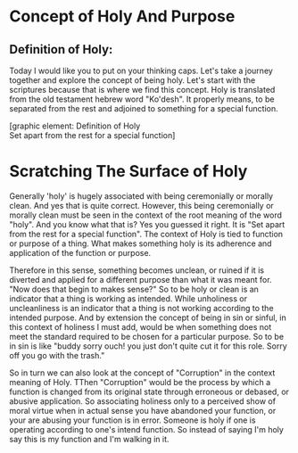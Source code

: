 # Concept of Holy And Purpose

## Definition of Holy:
Today I would like you to put on your thinking caps. Let's take a journey together and explore the concept of being holy. Let's start with the scriptures because that is where we find this concept. Holy is translated from the old testament hebrew word "Ko'desh". It properly means, to be separated from the rest and adjoined to something for a special function.

[graphic element:
Definition of Holy  
Set apart from the rest for a special function]

# Scratching The Surface of Holy 
Generally 'holy' is hugely associated with being ceremonially or morally clean. And yes that is quite correct. However, this 
being ceremonially or morally clean must be seen in the context of the root meaning of the word "holy". And you know what that is? Yes you guessed it right. It is "Set apart from the rest for a special function". The context of Holy is tied to function or purpose of a thing. What makes something holy is its adherence and application of the function or purpose.

Therefore in this sense, something becomes unclean, or ruined if it is diverted and applied for a different purpose than what it was meant for. "Now does that begin to makes sense?" So to be holy or clean is an indicator that a thing is working as intended. While  unholiness or uncleanliness is an indicator that a thing is not working according to the intended purpose. And by extension the concept of being in sin or sinful, in this context of holiness I must add, would be when something does not meet the standard required to be chosen for a particular purpose. So to be in sin is like "buddy sorry ouch! you just don't quite cut it for this role. Sorry off you go with the trash." 
 
So in turn we can also look at the concept of "Corruption" in the context meaning of Holy. TThen "Corruption" would be 
the process by which a function is changed from its original state through erroneous or debased, or abusive application. So associating holiness only to a perceived show of moral virtue when in actual sense you have abandoned your function, or your are abusing your function is in error. Someone is holy if one is operating according to one's intend function. So instead of saying I'm holy say this is my function and I'm walking in it.
